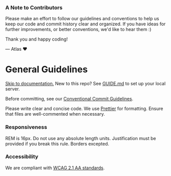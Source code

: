 ### A Note to Contributors

Please make an effort to follow our guidelines and conventions to help us keep our code and commit history clear and organized. If you have ideas for further improvements, or better conventions, we'd like to hear them :)

Thank you and happy coding!

— Atlas ❤️

# General Guidelines

[Skip to documentation.](https://github.com/atlasgong/mindvista/wiki/)
New to this repo? See [GUIDE.md](GUIDE.md) to set up your local server.

Before committing, see our [Conventional Commit Guidelines](https://github.com/atlasgong/mindvista/wiki/Commit-Guidelines).

Please write clear and concise code. We use [Prettier](https://prettier.io/docs/en/) for formatting. Ensure that files are well-commented when necessary.

### Responsiveness

REM is 16px. Do not use any absolute length units. Justification must be provided if you break this rule. Borders excepted.

### Accessibility

We are compliant with [WCAG 2.1 AA standards](https://www.w3.org/TR/WCAG21/).
